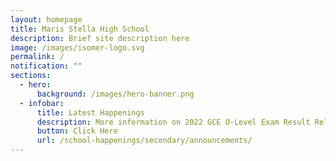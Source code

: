 ```yaml
---
layout: homepage
title: Maris Stella High School
description: Brief site description here
image: /images/isomer-logo.svg
permalink: /
notification: ""
sections:
  - hero:
      background: /images/hero-banner.png
  - infobar:
      title: Latest Happenings
      description: More information on 2022 GCE O-Level Exam Result Release.
      button: Click Here
      url: /school-happenings/secondary/announcements/
---
```

